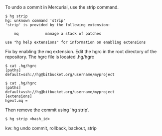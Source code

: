 To undo a commit in Mercurial, use the strip command.
```
$ hg strip
hg: unknown command 'strip'
'strip' is provided by the following extension:

    mq            manage a stack of patches

use "hg help extensions" for information on enabling extensions
```
Fix by enabling the mq extension. Edit the hgrc in the root directory of the repository. The hgrc file is located .hg/hgrc
```
$ cat .hg/hgrc
[paths]
default=ssh://hg@bitbucket.org/username/myproject

$ cat .hg/hgrc
[paths]
default=ssh://hg@bitbucket.org/username/myproject
[extensions]
hgext.mq =
```
Then remove the commit using `hg strip'.
```
$ hg strip <hash_id>
```
kw: hg undo commit, rollback, backout, strip